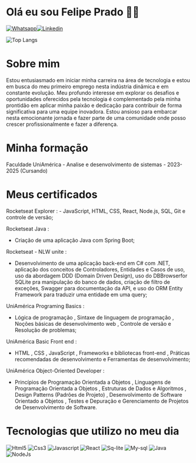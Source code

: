 # Olá eu sou Felipe Prado 👋😁

[![Whatsapp](https://img.shields.io/badge/WhatsApp-25D366?style=for-the-badge&logo=whatsapp&logoColor=white)](https://wa.me/+5513981175814)[![Linkedin](https://img.shields.io/badge/LinkedIn-0077B5?style=for-the-badge&logo=linkedin&logoColor=white)](https://www.linkedin.com/in/felipe-prado013/)

![Top Langs](https://github-readme-stats.vercel.app/api/top-langs/?username=FelipePrado200&hide_progress=true)
# Sobre mim
<p "text-align:center"> Estou entusiasmado em iniciar minha carreira na área de tecnologia e estou em busca do meu primeiro emprego nesta indústria dinâmica e em constante evolução. Meu profundo interesse em explorar os desafios e oportunidades oferecidos pela tecnologia é complementado pela minha prontidão em aplicar minha paixão e dedicação para contribuir de forma significativa para uma equipe inovadora. Estou ansioso para embarcar nesta emocionante jornada e fazer parte de uma comunidade onde posso crescer profissionalmente e fazer a diferença.</p>

# Minha formação
<p "text-align:center">
  Faculdade UniAmérica 
   - Analise e desenvolvimento de sistemas
   - 2023-2025 (Cursando)
</p>

# Meus certificados

<p "text-align:center">
   Rocketseat Explorer :
  - JavaScript, HTML, CSS, React, Node.js, SQL, Git e controle de versão;

Rocketseat Java :<br/>
  - Criação de uma aplicação Java com Spring Boot;

Rocketseat - NLW unite :
   - Desenvolvimento de uma aplicação back-end em C# com .NET, aplicação dos conceitos de Controladores, Entidades e Casos de uso, uso da abordagem DDD (Domain Driven Design), uso do DBBrowserfor SQLite pra manipulação do banco de dados, criação de filtro de exceções, Swagger para documentação da API, e uso do ORM Entity Framework para traduzir uma entidade em uma query;

UniAmérica Programing Basics : 
   - Lógica de programação , Sintaxe de linguagem de programação , Noções básicas de desenvolvimento web , Controle de versão e Resolução de problemas;

UniAmérica Basic Front end :
  - HTML , CSS  , JavaScript , Frameworks e bibliotecas front-end , Práticas recomendadas de desenvolvimento e Ferramentas de desenvolvimento;

UniAmérica Object-Oriented Developer :
  - Princípios de Programação Orientada a Objetos , Linguagens de Programação Orientada a Objetos , Estruturas de Dados e Algoritmos ,
Design Patterns (Padrões de Projeto) , Desenvolvimento de Software Orientado a Objetos , Testes e Depuração e Gerenciamento de Projetos de Desenvolvimento de Software.

</p>

# Tecnologias que utilizo no meu dia

<div style="display: inline_block">
  <img align="center" alt="Html5" src="https://img.shields.io/badge/HTML5-E34F26?style=for-the-badge&logo=html5&logoColor=white">
  <img align="center" alt="Css3" src="https://img.shields.io/badge/CSS3-1572B6?style=for-the-badge&logo=css3&logoColor=white">
  <img align="center" alt="Javascript" src="https://img.shields.io/badge/JavaScript-F7DF1E?style=for-the-badge&logo=javascript&logoColor=black">
  <img align="center" alt="React" src="https://img.shields.io/badge/React-20232A?style=for-the-badge&logo=react&logoColor=61DAFB">
  <img align="center" alt="Sq-lite" src="https://img.shields.io/badge/SQLite-07405E?style=for-the-badge&logo=sqlite&logoColor=white">
  <img align="center" alt="My-sql" src="https://img.shields.io/badge/MySQL-00000F?style=for-the-badge&logo=mysql&logoColor=white">
  <img align="center" alt="Java" src="https://img.shields.io/badge/Java-ED8B00?style=for-the-badge&logo=openjdk&logoColor=white">
  <img align="center" alt="NodeJs" src="https://img.shields.io/badge/Node.js-43853D?style=for-the-badge&logo=node.js&logoColor=white">
</div>
